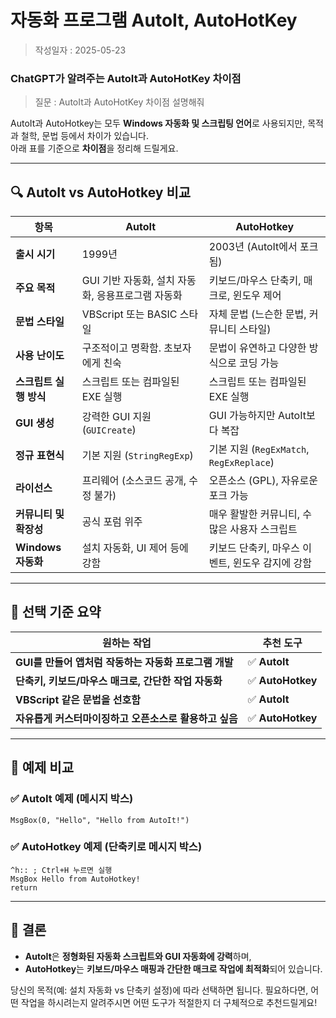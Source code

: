 # 자동화 프로그램 AutoIt, AutoHotKey

> 작성일자 : 2025-05-23


### ChatGPT가 알려주는 AutoIt과 AutoHotKey 차이점

> 질문 : AutoIt과 AutoHotKey 차이점 설명해줘

AutoIt과 AutoHotkey는 모두 **Windows 자동화 및 스크립팅 언어**로 사용되지만, 목적과 철학, 문법 등에서 차이가 있습니다.<br>
아래 표를 기준으로 **차이점**을 정리해 드릴게요.

---

## 🔍 AutoIt vs AutoHotkey 비교

| 항목              | **AutoIt**                     | **AutoHotkey**                       |
| --------------- | ------------------------------ | ------------------------------------ |
| **출시 시기**       | 1999년                          | 2003년 (AutoIt에서 포크됨)                 |
| **주요 목적**       | GUI 기반 자동화, 설치 자동화, 응용프로그램 자동화 | 키보드/마우스 단축키, 매크로, 윈도우 제어             |
| **문법 스타일**      | VBScript 또는 BASIC 스타일          | 자체 문법 (느슨한 문법, 커뮤니티 스타일)             |
| **사용 난이도**      | 구조적이고 명확함. 초보자에게 친숙            | 문법이 유연하고 다양한 방식으로 코딩 가능              |
| **스크립트 실행 방식**  | 스크립트 또는 컴파일된 EXE 실행            | 스크립트 또는 컴파일된 EXE 실행                  |
| **GUI 생성**      | 강력한 GUI 지원 (`GUICreate`)       | GUI 가능하지만 AutoIt보다 복잡                |
| **정규 표현식**      | 기본 지원 (`StringRegExp`)         | 기본 지원 (`RegExMatch`, `RegExReplace`) |
| **라이선스**        | 프리웨어 (소스코드 공개, 수정 불가)          | 오픈소스 (GPL), 자유로운 포크 가능               |
| **커뮤니티 및 확장성**  | 공식 포럼 위주                       | 매우 활발한 커뮤니티, 수많은 사용자 스크립트            |
| **Windows 자동화** | 설치 자동화, UI 제어 등에 강함            | 키보드 단축키, 마우스 이벤트, 윈도우 감지에 강함         |

---

## 🎯 선택 기준 요약

| 원하는 작업                            | 추천 도구            |
| --------------------------------- | ---------------- |
| **GUI를 만들어 앱처럼 작동하는 자동화 프로그램 개발** | ✅ **AutoIt**     |
| **단축키, 키보드/마우스 매크로, 간단한 작업 자동화**  | ✅ **AutoHotkey** |
| **VBScript 같은 문법을 선호함**           | ✅ **AutoIt**     |
| **자유롭게 커스터마이징하고 오픈소스로 활용하고 싶음**   | ✅ **AutoHotkey** |

---

## 🧠 예제 비교

### ✅ AutoIt 예제 (메시지 박스)

```autoit
MsgBox(0, "Hello", "Hello from AutoIt!")
```

### ✅ AutoHotkey 예제 (단축키로 메시지 박스)

```autohotkey
^h:: ; Ctrl+H 누르면 실행
MsgBox Hello from AutoHotkey!
return
```

---

## 📝 결론

* **AutoIt**은 **정형화된 자동화 스크립트와 GUI 자동화에 강력**하며,
* **AutoHotkey**는 **키보드/마우스 매핑과 간단한 매크로 작업에 최적화**되어 있습니다.

당신의 목적(예: 설치 자동화 vs 단축키 설정)에 따라 선택하면 됩니다.
필요하다면, 어떤 작업을 하시려는지 알려주시면 어떤 도구가 적절한지 더 구체적으로 추천드릴게요!


